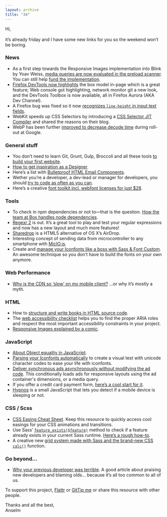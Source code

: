 ```yaml
---
layout: archive
title: "34"
---
```



Hi,<br>
<br>
it’s already friday and I have some new links for you so the weekend won’t be boring.

### News

- As a first step towards the Responsive Images implementation into Blink by Yoav Weiss, [media queries are now evaluated in the preload scanner](https://codereview.chromium.org/201813002/). You can still help [fund the implementation](http://www.indiegogo.com/projects/picture-element-implementation-in-blink).
- [Firefox DevTools now highlights](https://hacks.mozilla.org/2014/03/box-model-highlighter-web-console-improvements-firefox-os-hud-more-firefox-developer-tools-episode-30/) the box model in-page which is a great feature; Web console got highlighting, network monitor git a new look, and the DevTools Toolbox is now available, all in Firefox Aurora (AKA Dev Channel).
- A Firefox bug was fixed so it now [recognizes `line-height` in input text fields](https://bugzilla.mozilla.org/show_bug.cgi?id=349259).
- WebKit speeds up CSS Selectors by introducing a [CSS Selector JIT Compiler](https://www.webkit.org/blog/3271/webkit-css-selector-jit-compiler/) and shared the reasons on their blog.
- WebP has been further [improved to decrease decode time](http://blog.chromium.org/2014/03/webp-improves-while-rolling-out-across.html) during roll-out at Google.

### General stuff

- You don’t need to learn Git, Grunt, Gulp, Broccoli and all these tools [to build your first website](https://the-pastry-box-project.net/addy-osmani/2014-March-26#).
- [How to get inspiration as a Designer](http://alistapart.com/column/inspiration).
- Here’s a list with [Bulletproof HTML Email Components](https://www.sendwithus.com/resources/bulletproof-html-email-components).
- Wether you’re a developer, a dev-lead or manager for developers, you should [try to code as often as you can](https://medium.com/p/4307921a88a0).
- Here’s a creative [font toolkit incl. webfont licenses for just $28](http://blog.spoongraphics.co.uk/latest_news/incredible-creative-fonts-bundle-loads-extras).

### Tools

- To check in npm dependencies or not to—that is the question. [How the team at Box handles node dependencies](http://tech.blog.box.com/2014/03/handling-node-js-dependencies-at-box/).
- [Regexr 2](http://regexr.com/) is out. It’s a great tool to play and test your regular expressions and now has a new layout and much more features!
- [Sharedrop](https://www.sharedrop.io/) is a HTML5 alternative of OS X’s AirDrop.
- Interesting concept of sending data from microcontroller to any smartphone with [MicIO.js](http://colinbookman.com/2014/03/23/micio/).
- Create and [manage your Iconfonts like a boss with Sass & Font Custom](http://jaydenseric.com/blog/font-icons-like-a-boss-with-sass-and-font-custom). An awesome technique so you don’t have to build the fonts on your own anymore.

### Web Performance

- [Why is the CDN so ‘slow’ on my mobile client?](http://www.igvita.com/2014/03/26/why-is-my-cdn-slow-for-mobile-clients/) …or why it’s mostly a myth.

### HTML

- How to [structure and write books in HTML source code](http://www.digitalbookworld.com/2014/next-generation-book-publishing-of-the-html-by-the-html-for-the-html/).
- The [web accessibility checklist](http://a11yproject.com/checklist.html) helps you to find the proper ARIA roles and respect the most important accessibility constraints in your project.
- [Responsive Images explained by a comic](http://ericportis.com/posts/2014/srcset-sizes/).

### JavaScript

- [About Object equality in JavaScript](http://designpepper.com/blog/drips/object-equality-in-javascript.html).
- [Parsing your Iconfonts automatically](http://helloanselm.com/2014/parsing-iconfont-characters-automatically/) to create a visual test with unicode character codes to ease your life with iconfonts.
- [Deliver synchronous ads asynchronously without modifying the ad code](https://github.com/madgex/lazy-ads). This conditionally loads ads for responsive layouts using the ad container's dimensions, or a media query.
- If you offer a credit card payment form, [here’s a cool start for it](http://wangjohn.github.io/creditly/).
- [Hypnos](https://github.com/msemenistyi/hypnos) is a small JavaScript that lets you detect if a mobile device is sleeping or not.

### CSS / Scss

- [CSS Easing Cheat Sheet](http://easings.net/en). Keep this resource to quickly access cool easings for your CSS animations and transitions.
- Use Sass’ [`feature_exists($feature)`](http://sass-lang.com/documentation/Sass/Script/Functions.html#feature_exists-instance_method) method to check if a feature already exists in your current Sass runtime. [Here’s a rough how-to](http://stackoverflow.com/questions/20706908/test-whether-a-sass-function-is-defined/20712730#20712730).
- A creative new [grid system made with Sass and the brand-new CSS `calc()`](http://www.sitepoint.com/creative-grid-system-sass-calc/) function.

### Go beyond…

- [Why your previous developer was terrible](https://medium.com/p/506a06ae35ea). A good article about praising new developers and blaming olds… because it’s all too common to all of us.


To support this project, [Flattr](https://flattr.com/profile/helloanselm) or [GitTip me](https://www.gittip.com/Anselm%20Hannemann/) or share this resource with other people.

Thanks and all the best,<br>
Anselm
